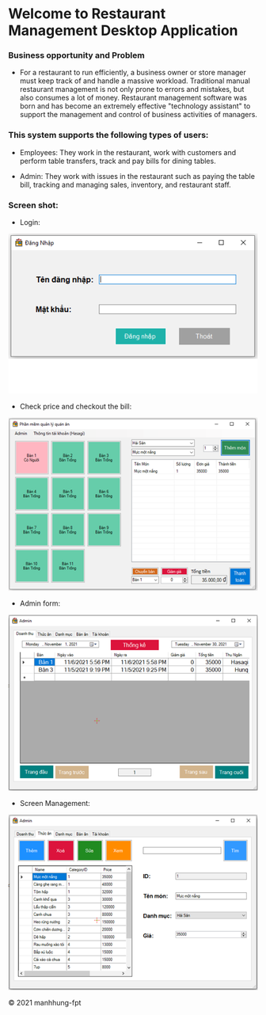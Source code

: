 # Welcome to Restaurant Management Desktop Application

### Business opportunity and Problem

* For a restaurant to run efficiently, a business owner or store manager must keep track of and handle a massive workload. Traditional manual restaurant management is not only prone to errors and mistakes, but also consumes a lot of money. Restaurant management software was born and has become an extremely effective "technology assistant" to support the management and control of business activities of managers.

### This system supports the following types of users:

* Employees: They work in the restaurant, work with customers and perform table transfers, track and pay bills for dining tables.

* Admin: They work with issues in the restaurant such as paying the table bill, tracking and managing sales, inventory, and restaurant staff.

### Screen shot:
* Login:

![Login]( https://github.com/manhhung-fpt/Restaurant-Management_PRN-Project_SE1504_Group4/blob/main/images/Untitled.png)

* Check price and checkout the bill:

![Bill]( https://github.com/manhhung-fpt/Restaurant-Management_PRN-Project_SE1504_Group4/blob/main/images/Untitled1.png)

* Admin form:

![Admin]( https://github.com/manhhung-fpt/Restaurant-Management_PRN-Project_SE1504_Group4/blob/main/images/Untitled3.png)

* Screen Management:

![Management]( https://github.com/manhhung-fpt/Restaurant-Management_PRN-Project_SE1504_Group4/blob/main/images/Untitled4.png)


© 2021 manhhung-fpt
